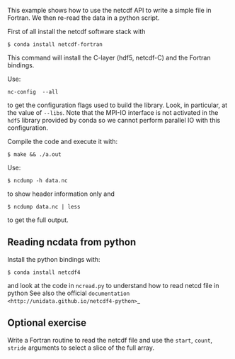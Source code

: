 This example shows how to use the netcdf API to write a simple file in Fortran. 
We then re-read the data in a python script. 

First of all install the netcdf software stack with

    $ conda install netcdf-fortran

This command will install the C-layer (hdf5, netcdf-C) and the Fortran bindings.

Use:

    nc-config  --all

to get the configuration flags used to build the library.
Look, in particular, at the value of ``--libs``.
Note that the MPI-IO interface is not activated in the `hdf5` library provided by conda
so we cannot perform parallel IO with this configuration.

Compile the code and execute it with:

    $ make && ./a.out

Use:

    $ ncdump -h data.nc

to show header information only and 

    $ ncdump data.nc | less

to get the full output.

Reading ncdata from python
--------------------------

Install the python bindings with:

    $ conda install netcdf4

and look at the code in `ncread.py` to understand how to read netcd file in python
See also the official `documentation <http://unidata.github.io/netcdf4-python>`_

Optional exercise
------------------

Write a Fortran routine to read the netcdf file and 
use the `start`, `count`, `stride` arguments to select a slice of the full array.
